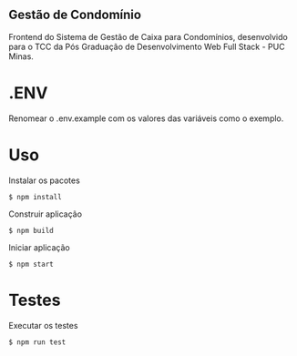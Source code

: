 ## Gestão de Condomínio

Frontend do Sistema de Gestão de Caixa para Condomínios, desenvolvido para o TCC da Pós Graduação
de Desenvolvimento Web Full Stack - PUC Minas.

# .ENV

Renomear o .env.example com os valores das variáveis como o exemplo.

# Uso

Instalar os pacotes

```
$ npm install
```

Construir aplicação

```
$ npm build
```

Iniciar aplicação

```
$ npm start
```

# Testes


Executar os testes

```
$ npm run test
```
